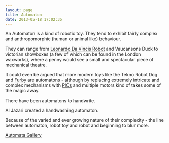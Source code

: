```yaml
---
layout: page
title: Automaton
date: 2013-05-18 17:02:35
---
```

<p>An Automaton is a kind of robotic toy. They tend to exhibit fairly complex and anthropomorphic (human or animal like) behaviour.
</p>
<p>They can range from <a class="wiki" href="/wiki/leonardo_da_vincis_robot.html" title="The Humanoid Robot Designed By Leonardo Da Vinci">Leonardo Da Vincis Robot</a> and Vaucansons Duck to victorian showboxes (a few of which can be found in the London waxworks), where a penny would see a small and spectacular piece of mechanical theatre.
</p>
<p>It could even be argued that more modern toys like the Tekno Robot Dog and <a class="wiki" href="/wiki/furby.html" title="Furby">Furby</a> are automatons - although by replacing extremely intricate and complex mechanisms with <a class="wiki" href="/wiki/pic.html" title="PIC">PICs</a> and multiple motors kind of takes some of the magic away.
</p>
<p>There have been automatons to handwrite.
</p>
<p>Al Jazari created a handwashing automaton.
</p>
<p>Because of the varied and ever growing nature of their complexity - the line between automaton, robot toy and robot and beginning to blur more.
</p>
<p><a  href="http://www.nyu.edu/pages/linguistics/courses/v610051/gelmanr/" rel="external" target="_blank">Automata Gallery</a>
</p>
